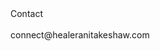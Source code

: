<div class="w3-card w3-padding-24 paddingbottom32" id="contact">
  <div class="w3-xxlarge">Contact</div><br>
  <div class="w3-large fontgrey">
    connect@healeranitakeshaw.com
  </div>
</div>